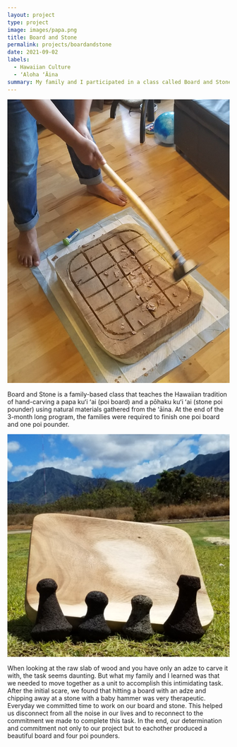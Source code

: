 ```yaml
---
layout: project
type: project
image: images/papa.png
title: Board and Stone
permalink: projects/boardandstone
date: 2021-09-02
labels:
  - Hawaiian Culture
  - ʻAloha ʻĀina
summary: My family and I participated in a class called Board and Stone.
---
```

<img class="ui medium right floated rounded image" src="../images/kui.png">

Board and Stone is a family-based class that teaches the Hawaiian tradition of hand-carving a papa kuʻi ʻai (poi board) and 
a pōhaku kuʻi ʻai (stone poi pounder) using natural materials gathered from the ʻāina. At the end of the 3-month long program, the 
families were required to finish one poi board and one poi pounder. 

<img class="ui medium left floated rounded image" src="../images/board_stone.png">

When looking at the raw slab of wood and you have only an adze to carve it with, the task seems daunting. But what my family and I 
learned was that we needed to move together as a unit to accomplish this intimidating task. After the initial scare, we found that 
hitting a board with an adze and chipping away at a stone with a baby hammer was very therapeutic. Everyday we committed time to work
on our board and stone. This helped us disconnect from all the noise in our lives and to reconnect to the commitment we made to complete
this task. In the end, our determination and commitment not only to our project but to eachother produced a beautiful board and four poi 
pounders.


